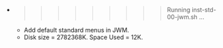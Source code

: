 * >>>>>>>>> Running inst-std-00-jwm.sh ...
  * Add default standard menus in JWM.
  * Disk size = 2782368K. Space Used = 12K.
